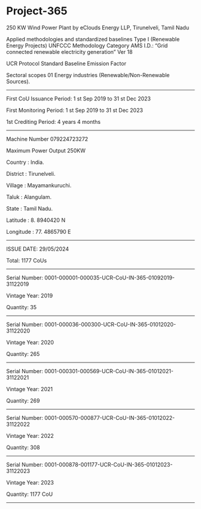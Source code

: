 # Project-365
250 KW Wind Power Plant by eClouds Energy LLP, Tirunelveli, Tamil Nadu

Applied methodologies and standardized baselines Type I (Renewable Energy Projects)
UNFCCC Methodology Category AMS I.D.: “Grid
connected renewable electricity generation” Ver 18

UCR Protocol Standard Baseline Emission Factor

Sectoral scopes 01 Energy industries (Renewable/Non-Renewable
Sources).
_____________
First CoU Issuance Period: 1 st Sep 2019 to 31 st Dec 2023

First Monitoring Period: 1 st Sep 2019 to 31 st Dec 2023

1st Crediting Period: 4 years 4 months
________________
Machine Number 079224723272

Maximum Power Output 250KW

Country : India.

District : Tirunelveli.

Village : Mayamankuruchi.

Taluk : Alangulam.

State : Tamil Nadu.

Latitude : 8. 8940420 N

Longitude : 77. 4865790 E
______________________
ISSUE DATE: 29/05/2024

Total: 1177 CoUs
_____________
Serial Number: 0001-000001-000035-UCR-CoU-IN-365-01092019-31122019

Vintage Year: 2019

Quantity: 35
______________
Serial Number: 0001-000036-000300-UCR-CoU-IN-365-01012020-31122020

Vintage Year: 2020

Quantity: 265
______________
Serial Number: 0001-000301-000569-UCR-CoU-IN-365-01012021-31122021

Vintage Year: 2021

Quantity: 269
________________
Serial Number: 0001-000570-000877-UCR-CoU-IN-365-01012022-31122022

Vintage Year: 2022

Quantity: 308
______________
Serial Number: 0001-000878-001177-UCR-CoU-IN-365-01012023-31122023

Vintage Year: 2023

Quantity: 1177 CoU
________________

